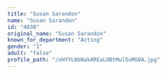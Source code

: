 ```yaml
---
title: "Susan Sarandon"
name: "Susan Sarandon"
id: "4038"
original_name: "Susan Sarandon"
known_for_department: "Acting"
gender: "1"
adult: "false"
profile_path: "/oHYYL8bNakAREaLUBtMul5uMG0A.jpg"
---
```

